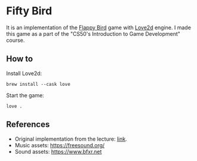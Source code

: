 # Fifty Bird

It is an implementation of the [Flappy Bird](https://en.wikipedia.org/wiki/Flappy_Bird) game with [Love2d](https://love2d.org) engine. I made this game as a part of the "CS50's Introduction to Game Development" course.

## How to

Install Love2d:
```
brew install --cask love
```

Start the game:
```
love .
```

## References

- Original implementation from the lecture: [link](https://github.com/games50/fifty-bird).
- Music assets: https://freesound.org/
- Sound assets: https://www.bfxr.net